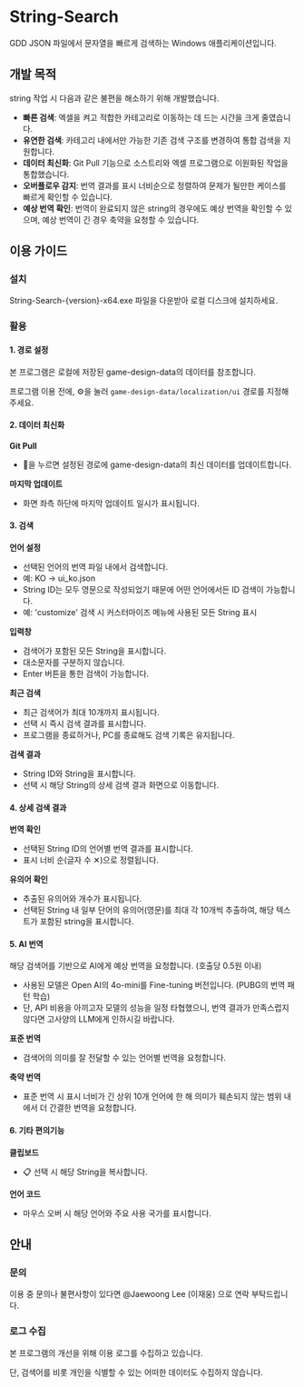 # String-Search

GDD JSON 파일에서 문자열을 빠르게 검색하는 Windows 애플리케이션입니다.

## 개발 목적

string 작업 시 다음과 같은 불편을 해소하기 위해 개발했습니다.

- **빠른 검색**: 엑셀을 켜고 적합한 카테고리로 이동하는 데 드는 시간을 크게 줄였습니다.
- **유연한 검색**: 카테고리 내에서만 가능한 기존 검색 구조를 변경하여 통합 검색을 지원합니다.
- **데이터 최신화**: Git Pull 기능으로 소스트리와 엑셀 프로그램으로 이원화된 작업을 통합했습니다.
- **오버플로우 감지**: 번역 결과를 표시 너비순으로 정렬하여 문제가 될만한 케이스를 빠르게 확인할 수 있습니다.
- **예상 번역 확인**: 번역이 완료되지 않은 string의 경우에도 예상 번역을 확인할 수 있으며, 예상 번역이 긴 경우 축약을 요청할 수 있습니다.

## 이용 가이드

### 설치

String-Search-{version}-x64.exe 파일을 다운받아 로컬 디스크에 설치하세요.

### 활용

#### 1. 경로 설정

본 프로그램은 로컬에 저장된 game-design-data의 데이터를 참조합니다.

프로그램 이용 전에, ⚙️을 눌러 `game-design-data/localization/ui` 경로를 지정해주세요.

#### 2. 데이터 최신화

**Git Pull**
- 🔄을 누르면 설정된 경로에 game-design-data의 최신 데이터를 업데이트합니다.

**마지막 업데이트**
- 화면 좌측 하단에 마지막 업데이트 일시가 표시됩니다.

#### 3. 검색

**언어 설정**
- 선택된 언어의 번역 파일 내에서 검색합니다.
- 예: KO → ui_ko.json
- String ID는 모두 영문으로 작성되었기 때문에 어떤 언어에서든 ID 검색이 가능합니다.
- 예: 'customize' 검색 시 커스터마이즈 메뉴에 사용된 모든 String 표시

**입력창**
- 검색어가 포함된 모든 String을 표시합니다.
- 대소문자를 구분하지 않습니다.
- Enter 버튼을 통한 검색이 가능합니다.

**최근 검색**
- 최근 검색어가 최대 10개까지 표시됩니다.
- 선택 시 즉시 검색 결과를 표시합니다.
- 프로그램을 종료하거나, PC를 종료해도 검색 기록은 유지됩니다.

**검색 결과**
- String ID와 String을 표시합니다.
- 선택 시 해당 String의 상세 검색 결과 화면으로 이동합니다.

#### 4. 상세 검색 결과

**번역 확인**
- 선택된 String ID의 언어별 번역 결과를 표시합니다.
- 표시 너비 순(글자 수 ✕)으로 정렬됩니다.

**유의어 확인**
- 추출된 유의어와 개수가 표시됩니다.
- 선택된 String 내 일부 단어의 유의어(영문)를 최대 각 10개씩 추출하여, 해당 텍스트가 포함된 string을 표시합니다.

#### 5. AI 번역

해당 검색어를 기반으로 AI에게 예상 번역을 요청합니다. (호출당 0.5원 이내)

- 사용된 모델은 Open AI의 4o-mini를 Fine-tuning 버전입니다. (PUBG의 번역 패턴 학습)
- 단, API 비용을 아끼고자 모델의 성능을 일정 타협했으니, 번역 결과가 만족스럽지 않다면 고사양의 LLM에게 인하시길 바랍니다.

**표준 번역**
- 검색어의 의미를 잘 전달할 수 있는 언어별 번역을 요청합니다.

**축약 번역**
- 표준 번역 시 표시 너비가 긴 상위 10개 언어에 한 해 의미가 훼손되지 않는 범위 내에서 더 간결한 번역을 요청합니다.

#### 6. 기타 편의기능

**클립보드**
- 📋 선택 시 해당 String을 복사합니다.

**언어 코드**
- 마우스 오버 시 해당 언어와 주요 사용 국가를 표시합니다.

## 안내

### 문의

이용 중 문의나 불편사항이 있다면 @Jaewoong Lee (이재웅) 으로 연락 부탁드립니다.

### 로그 수집

본 프로그램의 개선을 위해 이용 로그를 수집하고 있습니다.

단, 검색어를 비롯 개인을 식별할 수 있는 어떠한 데이터도 수집하지 않습니다.


